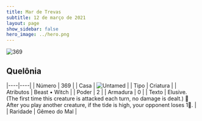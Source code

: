 ```yaml
---
title: Mar de Trevas
subtitle: 12 de março de 2021
layout: page
show_sidebar: false
hero_image: ../hero.png
---
```


![369](https://cdn.keyforgegame.com/media/card_front/pt/496_369_QQ98WCXRW3QP_pt.png)

## Quelônia

|----|----|
| Número | 369 |
| Casa | ![Untamed](https://archonarcana.com/images/thumb/b/bd/Untamed.png/22px-Untamed.png "Indomados") |
| Tipo | Criatura |
| Atributos | Beast • Witch |
| Poder | 2 |
| Armadura | 0 |
| Texto | Elusive. (The first time this creature is attacked each turn, no damage is dealt.)   After you play another creature, if the tide is high, your opponent loses 1. |
| Raridade | Gêmeo do Mal |
